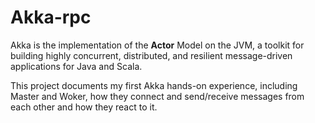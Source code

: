 # Akka-rpc
Akka is the implementation of the **Actor** Model on the JVM, a toolkit for building highly concurrent, distributed, and resilient message-driven applications for Java and Scala. 

This project documents my first Akka hands-on experience, including Master and Woker, how they connect and send/receive messages from each other and how they react to it.
